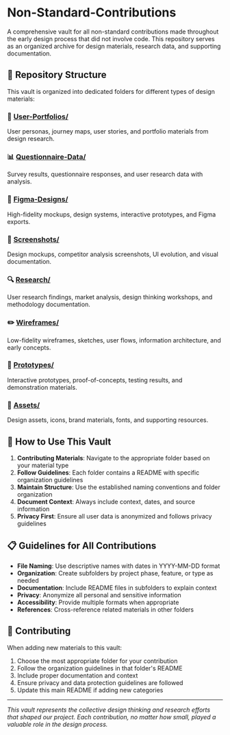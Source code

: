 # Non-Standard-Contributions

A comprehensive vault for all non-standard contributions made throughout the early design process that did not involve code. This repository serves as an organized archive for design materials, research data, and supporting documentation.

## 📁 Repository Structure

This vault is organized into dedicated folders for different types of design materials:

### 👥 [User-Portfolios/](./User-Portfolios/)
User personas, journey maps, user stories, and portfolio materials from design research.

### 📊 [Questionnaire-Data/](./Questionnaire-Data/)
Survey results, questionnaire responses, and user research data with analysis.

### 🎨 [Figma-Designs/](./Figma-Designs/)
High-fidelity mockups, design systems, interactive prototypes, and Figma exports.

### 📱 [Screenshots/](./Screenshots/)
Design mockups, competitor analysis screenshots, UI evolution, and visual documentation.

### 🔍 [Research/](./Research/)
User research findings, market analysis, design thinking workshops, and methodology documentation.

### ✏️ [Wireframes/](./Wireframes/)
Low-fidelity wireframes, sketches, user flows, information architecture, and early concepts.

### 🔧 [Prototypes/](./Prototypes/)
Interactive prototypes, proof-of-concepts, testing results, and demonstration materials.

### 🎯 [Assets/](./Assets/)
Design assets, icons, brand materials, fonts, and supporting resources.

## 🚀 How to Use This Vault

1. **Contributing Materials**: Navigate to the appropriate folder based on your material type
2. **Follow Guidelines**: Each folder contains a README with specific organization guidelines
3. **Maintain Structure**: Use the established naming conventions and folder organization
4. **Document Context**: Always include context, dates, and source information
5. **Privacy First**: Ensure all user data is anonymized and follows privacy guidelines

## 📋 Guidelines for All Contributions

- **File Naming**: Use descriptive names with dates in YYYY-MM-DD format
- **Organization**: Create subfolders by project phase, feature, or type as needed
- **Documentation**: Include README files in subfolders to explain context
- **Privacy**: Anonymize all personal and sensitive information
- **Accessibility**: Provide multiple formats when appropriate
- **References**: Cross-reference related materials in other folders

## 🤝 Contributing

When adding new materials to this vault:

1. Choose the most appropriate folder for your contribution
2. Follow the organization guidelines in that folder's README
3. Include proper documentation and context
4. Ensure privacy and data protection guidelines are followed
5. Update this main README if adding new categories

---

*This vault represents the collective design thinking and research efforts that shaped our project. Each contribution, no matter how small, played a valuable role in the design process.*

